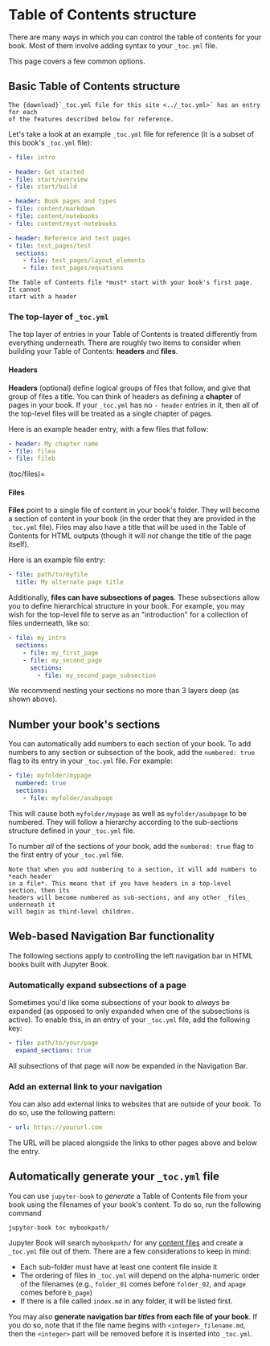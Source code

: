 # Table of Contents structure

There are many ways in which you can control the table of contents for
your book. Most of them involve adding syntax to your `_toc.yml` file.

This page covers a few common options.

## Basic Table of Contents structure

```{note}
The {download}`_toc.yml file for this site <../_toc.yml>` has an entry for each
of the features described below for reference.
```

Let's take a look at an example `_toc.yml` file
for reference (it is a subset of this book's `_toc.yml` file):

```yaml
- file: intro

- header: Get started
- file: start/overview
- file: start/build

- header: Book pages and types
- file: content/markdown
- file: content/notebooks
- file: content/myst-notebooks

- header: Reference and test pages
- file: test_pages/test
  sections:
    - file: test_pages/layout_elements
    - file: test_pages/equations
```

```{warning}
The Table of Contents file *must* start with your book's first page. It cannot
start with a header
```

### The top-layer of `_toc.yml`

The top layer of entries in your Table of Contents is treated differently from everything
underneath. There are roughly two items to consider when building your Table of Contents: **headers**
and **files**.


#### Headers

**Headers** (optional) define logical groups of files that follow, and give that group of files
a title. You can think of headers as defining a **chapter** of pages in your book. If your `_toc.yml`
has no `- header` entries in it, then all of the top-level files will be treated as a single chapter
of pages.

Here is an example header entry, with a few files that follow:

```yaml
- header: My chapter name
- file: filea
- file: fileb
```

(toc/files)=
#### Files

**Files** point to a single file of content in your book's folder. They will
become a section of content in your book (in the order that they are provided in
the `_toc.yml` file). Files may also have a title that will be used in the Table of Contents
for HTML outputs (though it will *not* change the title of the page itself).

Here is an example file entry:

```yaml
- file: path/to/myfile
  title: My alternate page title
```

Additionally, **files can have subsections of pages**. These subsections allow you
to define hierarchical structure in your book. For example, you may wish for the top-level
file to serve as an "introduction" for a collection of files underneath, like so:

```yaml
- file: my_intro
  sections:
    - file: my_first_page
    - file: my_second_page
      sections:
        - file: my_second_page_subsection
```

We recommend nesting your sections no more than 3 layers deep (as shown above).

## Number your book's sections

You can automatically add numbers to each section of your book. To add numbers
to any section or subsection of the book, add the `numbered: true` flag to its
entry in your `_toc.yml` file. For example:

```yaml
- file: myfolder/mypage
  numbered: true
  sections:
    - file: myfolder/asubpage
```

This will cause both `myfolder/mypage` as well as `myfolder/asubpage` to be
numbered. They will follow a hierarchy according to the sub-sections structure
defined in your `_toc.yml` file.

To number *all* of the sections of your book, add the `numbered: true` flag to
the first entry of your `_toc.yml` file.

```{admonition} Numbering applies to _sections_ of your page
Note that when you add numbering to a section, it will add numbers to *each header
in a file*. This means that if you have headers in a top-level section, then its
headers will become numbered as sub-sections, and any other _files_ underneath it
will begin as third-level children.
```

## Web-based Navigation Bar functionality

The following sections apply to controlling the left navigation bar in
HTML books built with Jupyter Book.

### Automatically expand subsections of a page

Sometimes you'd like some subsections of your book to *always* be expanded (as opposed
to only expanded when one of the subsections is active). To enable this, in an entry of
your `_toc.yml` file, add the following key:

```yaml
- file: path/to/your/page
  expand_sections: true
```

All subsections of that page will now be expanded in the Navigation Bar.

### Add an external link to your navigation

You can also add external links to websites that are outside of your book.
To do so, use the following pattern:

```yaml
- url: https://yoururl.com
```

The URL will be placed alongside the links to other pages above and below the
entry.

## Automatically generate your `_toc.yml` file

You can use `jupyter-book` to *generate* a Table of Contents file from your book
using the filenames of your book's content. To do so, run the following command

```
jupyter-book toc mybookpath/
```

Jupyter Book will search `mybookpath/` for any [content files](../content-types/index)
and create a `_toc.yml` file out of them. There are a few considerations to keep in mind:

* Each sub-folder must have at least one content file inside it
* The ordering of files in `_toc.yml` will depend on the alpha-numeric order of
  the filenames (e.g., `folder_01` comes before `folder_02`, and `apage` comes
  before `b_page`)
* If there is a file called `index.md` in any folder, it will be listed first.

You may also **generate navigation bar *titles* from each file of your book**.
If you do so, note that if the file name begins with `<integer>_filename.md`, then
the `<integer>` part will be removed before it is inserted into `_toc.yml`.
